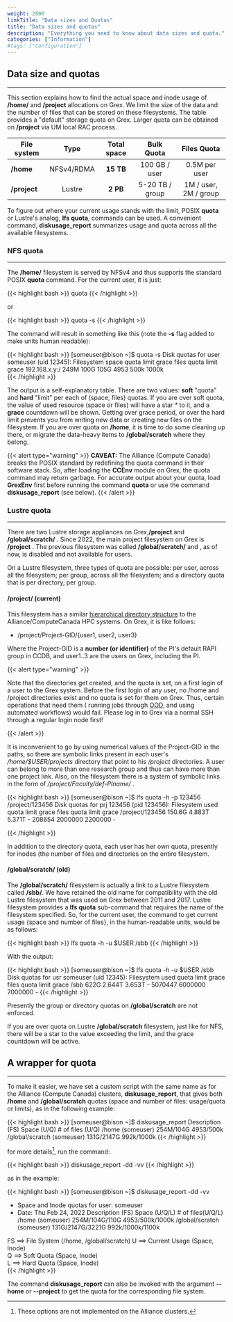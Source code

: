 ```yaml
---
weight: 2000
linkTitle: "Data sizes and Quotas"
title: "Data sizes and quotas"
description: "Everything you need to know about data sizes and quota."
categories: ["Information"]
#tags: ["Configuration"]
---
```


## Data size and quotas
---

This section explains how to find the actual space and inode usage of __/home/__ and __/project__ allocations on Grex. We limit the size of the data and the number of files that can be stored on these filesystems. The table provides a "default" storage quota on Grex. Larger quota can be obtained on __/project__ via UM local RAC process.

| File system         | Type        | Total space | Bulk Quota       | Files Quota    |
| -----------         | :---:       | :---------: | :------------:   | :------------: |
| __/home__           | NFSv4/RDMA  | **15 TB**   | 100 GB / user    |0.5M per user   |
| __/project__        | Lustre      | **2 PB**    | 5-20 TB / group  | 1M / user, 2M / group |

To figure out where your current usage stands with the limit, POSIX __quota__ or Lustre's analog, __lfs quota__, commands can be used. A convenient command, __diskusage_report__ summarizes usage and quota across all the available filesystems.

### NFS quota 
---

The __/home/__ filesystem is served by NFSv4 and thus supports the standard POSIX __quota__ command. For the current user, it is just:

{{< highlight bash >}}
quota
{{< /highlight >}}

or

{{< highlight bash >}}
quota -s
{{< /highlight >}}

The command will result in something like this (note the __-s__ flag added to make units human readable):

{{< highlight bash >}}
[someuser@bison ~]$ quota -s
  Disk quotas for user someuser (uid 12345):
     Filesystem  space quota limit grace files quota limit grace
192.168.x.y:/   249M  100G  105G        4953  500k 1000k       
{{< /highlight >}}

The output is a self-explanatory table. There are two values: __soft__ "quota" and __hard__ "limit" per each of (space, files) quotas. If you are over soft quota, the value of used resource (space or files) will have a star _*_ to it, and a __grace__ countdown will be shown. Getting over grace period, or over the hard limit prevents you from writing new data or creating new files on the filesystem. If you are over quota on __/home__, it is time to do some cleaning up there, or migrate the data-heavy items to __/global/scratch__ where they belong.

{{< alert type="warning" >}}
__CAVEAT:__ The Alliance (Compute Canada) breaks the POSIX standard by redefining the quota command in their software stack. So, after loading the __CCEnv__ module on Grex, the quota command may return garbage. For accurate output about your quota, load __GrexEnv__ first before running the command __quota__ or use the command __diskusage_report__ (see below).
{{< /alert >}}

### Lustre quota
---

There are two Lustre storage appliances on Grex,__/project__ and __/global/scratch/__ . Since 2022, the main project filesystem on Grex is __/project__ . The previous filesystem was called __/global/scratch/__ and , as of now, is disabled and not available for users. 

On a Lustre filesystem, three types of quota are possible: per user, across all the filesystem; per group, across all the filesystem; and a directory quota that is per directory, per group. 

#### /project/ (current)

This filesystem has a similar [hierarchical directory structure](https://docs.alliancecan.ca/wiki/Project_layout) to the Alliance/ComputeCanada HPC systems. On Grex, it is like follows:

 *  /project/Project-GID/{user1, user2, user3} 

Where the Project-GID is a __number (or identifier)__ of the PI's default RAPI group in CCDB, and user1..3 are the users on Grex, including the PI. 

{{< alert type="warning" >}}

Note that the directories get created, and the quota is set, on a first login of a user to the Grex system. Before the first login of any user, no /home and /project directories exist and no quota is set for them on Grex. Thus, certain operations that need them ( running jobs through [OOD](/ood), and using automated workflows) would fail. Please log in to Grex via a normal SSH through a regular login node first!

{{< /alert >}}

It is inconvenient to go by using numerical values of the Project-GID in the paths, so there are symbolic links present in each user's _/home/$USER/projects_ directory that point to his _/project_ directories.  A user can belong to more than one research group and thus can have more than one project link. Also, on the filesystem there is a system of symbolic links in the form of _/project/Faculty/def-PIname/_ . 

{{< highlight bash >}}
[someuser@bison ~]$ lfs quota -h -p 123456 /project/123456
Disk quotas for prj 123456 (pid 123456):
     Filesystem    used   quota   limit   grace   files   quota   limit   grace
/project/123456
                 150.6G  4.883T  5.371T       -  208654  2000000 2200000       -   

{{< /highlight >}}

In addition to the directory quota, each user has her own quota, presently for inodes (the number of files and directories on the entire filesystem. 

#### /global/scratch/  (old)

The __/global/scratch/__ filesystem is actually a link to a Lustre filesystem called __/sbb/__. We have retained the old name for compatibility with the old Lustre filesystem that was used on Grex between 2011 and 2017. Lustre filesystem provides a __lfs quota__ sub-command that requires the name of the filesystem specified. So, for the current user, the command to get current usage {space and number of files}, in the human-readable units, would be as follows:

{{< highlight bash >}}
lfs quota -h -u $USER /sbb
{{< /highlight >}}

With the output:

{{< highlight bash >}}
[someuser@bison ~]$ lfs quota -h -u $USER /sbb
 Disk quotas for usr someuser (uid 12345):
 Filesystem  used   quota  limit  grace   files  quota   limit  grace
      /sbb   622G  2.644T  3.653T     - 5070447 6000000 7000000     -
{{< /highlight >}}

Presently the  group or directory quotas on __/global/scratch__ are not enforced.

If you are over quota on Lustre __/global/scratch__ filesystem, just like for NFS, there will be a star to the value exceeding the limit, and the grace countdown will be active. 

## A wrapper for quota
---

To make it easier, we have set a custom script with the same name as for the Alliance (Compute Canada) clusters, __diskusage_report__, that gives both __/home__ and __/global/scratch__ quotas (space and number of files: usage/quota or limits), as in the following example:

{{< highlight bash >}}
[someuser@bison ~]$  diskusage_report 
           Description (FS)     Space (U/Q) # of files (U/Q)
           /home (someuser)      254M/104G        4953/500k
 /global/scratch (someuser)     131G/2147G       992k/1000k
{{< /highlight >}}

for more details[^1], run the command:

[^1]: These options are not implemented on the Alliance clusters.

{{< highlight bash >}}
diskusage_report -dd -vv
{{< /highlight >}}

as in the example:

{{< highlight bash >}}
[someuser@bison ~]$ diskusage_report -dd -vv
+ Space and Inode quotas for user: someuser
+ Date: Thu Feb 24, 2022
          Description (FS)      Space (U/Q/L)   # of files(U/Q/L)
          /home (someuser)     254M/104G/110G     4953/500k/1000k
/global/scratch (someuser)    131G/2147G/3221G   992k/1000k/1100k

FS ==> File System (/home, /global/scratch)
U  ==> Current Usage (Space, Inode)        
Q  ==> Soft Quota (Space, Inode)           
L  ==> Hard Quota (Space, Inode)    
{{< /highlight >}}

The command __diskusage_report__ can also be invoked with the argument __--home__ or __--project__ to get the quota for the corresponding file system.

<!-- {{< treeview display="tree" />}} -->

<!-- Changes and update:
* Last reviewed on: Apr 29, 2024.
-->

